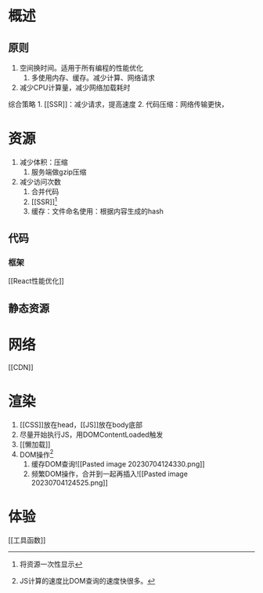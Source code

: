 # 概述
## 原则
1. 空间换时间。适用于所有编程的性能优化
	1. 多使用内存、缓存。减少计算、网络请求
2. 减少CPU计算量，减少网络加载耗时

综合策略
	1. [[SSR]]：减少请求，提高速度
	2. 代码压缩：网络传输更快，
# 资源
1. 减少体积：压缩
	1. 服务端做gzip压缩
2. 减少访问次数
	1. 合并代码
	2. [[SSR]][^1] 
	3. 缓存：文件命名使用：根据内容生成的hash
## 代码
### 框架
[[React性能优化]] 
## 静态资源

# 网络
[[CDN]] 

# 渲染
1. [[CSS]]放在head，[[JS]]放在body底部
2. 尽量开始执行JS，用DOMContentLoaded触发
3. [[懒加载]] 
4. DOM操作[^2] 
	1. 缓存DOM查询![[Pasted image 20230704124330.png]]
	2. 频繁DOM操作，合并到一起再插入![[Pasted image 20230704124525.png]]

# 体验
[[工具函数]] 

[^1]: 将资源一次性显示
[^2]: JS计算的速度比DOM查询的速度快很多。